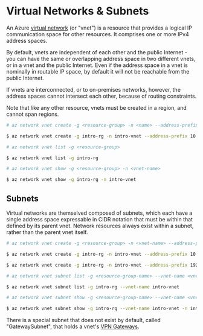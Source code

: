 Virtual Networks & Subnets
==========================
An Azure [virtual network](https://azure.microsoft.com/en-us/documentation/articles/virtual-networks-overview/)
(or "vnet") is a resource that provides a logical IP communication space for
other resources.  It comprises one or more IPv4 address spaces.

By default, vnets are independent of each other and the public Internet - you
can have the same or overlapping address space in two different vnets, or in 
a vnet and the public Internet.  Even if the address space in a vnet is 
nominally in routable IP space, by default it will not be reachable from the 
public Internet.

If vnets are interconnected, or to on-premises networks, however,
the address spaces cannot intersect each other, because of routing constraints.

Note that like any other resource, vnets must be created in a region,
and cannot span regions.

```bash
# az network vnet create -g <resource-group> -n <name> --address-prefix <address-space-csv>

$ az network vnet create -g intro-rg -n intro-vnet --address-prefix 10.0.0.0/8 192.168.0.0/16
```

```bash
# az network vnet list -g <resource-group>

$ az network vnet list -g intro-rg
```

```bash
# az network vnet show -g <resource-group> -n <vnet-name>

$ az network vnet show -g intro-rg -n intro-vnet
```

## Subnets

Virtual networks are themselved composed of subnets, which each have a single
address space expressable in CIDR notation that must be within that defined
by its parent vnet.  Network resources always exist within a subnet, rather
than the parent vnet itself.

```bash
# az network vnet create -g <resource-group> -n <vnet-name> --address-prefix <address-space> --subnet-name <subnet-name> --subnet-prefix <address-space>

$ az network vnet create -g intro-rg -n intro-vnet --address-prefix 10.0.0.0/16 --subnet-name intro-subnet --subnet-prefix 10.0.0.0/24
```

```bash
$ az network vnet create -g intro-rg -n intro-vnet --address-prefix 192.168.0.0/16 --subnet-name intro-subnet2 --subnet-prefix 192.168.0.0/24
```

```bash
# az network vnet subnet list -g <resource-group-name> --vnet-name <vnet-name>

$ az network vnet subnet list -g intro-rg --vnet-name intro-vnet
```

```bash
# az network vnet subnet show -g <resource-group-name> --vnet-name <vnet-name> -n <subnet-name>

$ az network vnet subnet show -g intro-rg --vnet-name intro-vnet -n intro-subnet
```

There is a special subnet that does not exist by default, called 
"GatewaySubnet", that holds a vnet's [VPN Gateways](gateways.md).
